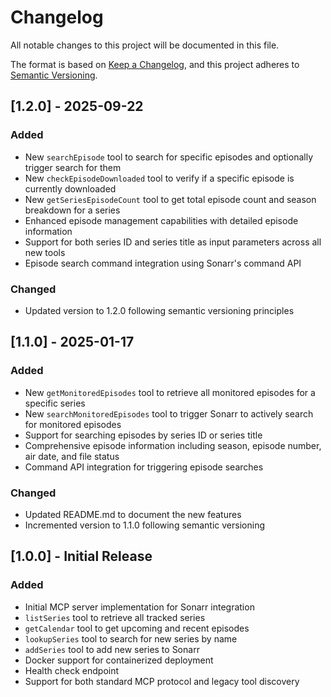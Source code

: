 # Changelog

All notable changes to this project will be documented in this file.

The format is based on [Keep a Changelog](https://keepachangelog.com/en/1.0.0/),
and this project adheres to [Semantic Versioning](https://semver.org/spec/v2.0.0.html).

## [1.2.0] - 2025-09-22

### Added
- New `searchEpisode` tool to search for specific episodes and optionally trigger search for them
- New `checkEpisodeDownloaded` tool to verify if a specific episode is currently downloaded
- New `getSeriesEpisodeCount` tool to get total episode count and season breakdown for a series
- Enhanced episode management capabilities with detailed episode information
- Support for both series ID and series title as input parameters across all new tools
- Episode search command integration using Sonarr's command API

### Changed
- Updated version to 1.2.0 following semantic versioning principles

## [1.1.0] - 2025-01-17

### Added
- New `getMonitoredEpisodes` tool to retrieve all monitored episodes for a specific series
- New `searchMonitoredEpisodes` tool to trigger Sonarr to actively search for monitored episodes
- Support for searching episodes by series ID or series title
- Comprehensive episode information including season, episode number, air date, and file status
- Command API integration for triggering episode searches

### Changed
- Updated README.md to document the new features
- Incremented version to 1.1.0 following semantic versioning

## [1.0.0] - Initial Release

### Added
- Initial MCP server implementation for Sonarr integration
- `listSeries` tool to retrieve all tracked series
- `getCalendar` tool to get upcoming and recent episodes
- `lookupSeries` tool to search for new series by name
- `addSeries` tool to add new series to Sonarr
- Docker support for containerized deployment
- Health check endpoint
- Support for both standard MCP protocol and legacy tool discovery